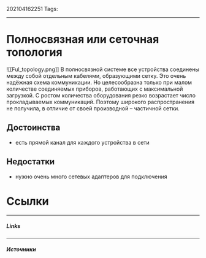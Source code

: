 202104162251
Tags:
___
# Полносвязная или сеточная топология
![[Ful_topology.png]]
В полносвязной системе все устройства соединены между собой отдельным кабелями, образующими сетку. Это очень надёжная схема коммуникации. Но целесообразна только при малом количестве соединяемых приборов, работающих с максимальной загрузкой. С ростом количества оборудования резко возрастает число прокладываемых коммуникаций. Поэтому широкого распространения не получила, в отличие от своей производной – частичной сетки.

## Достоинства
- есть прямой канал для каждого устройства в сети
## Недостатки
- нужно очень много сетевых адаптеров для подключения


# Ссылки
___
##### Links


---
##### Источники
